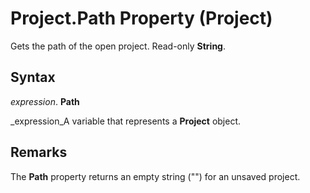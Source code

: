 
# Project.Path Property (Project)

Gets the path of the open project. Read-only  **String**.


## Syntax

 _expression_. **Path**

 _expression_A variable that represents a  **Project** object.


## Remarks

The  **Path** property returns an empty string ("") for an unsaved project.

